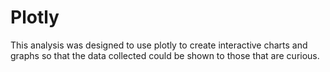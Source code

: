 # Plotly
This analysis was designed to use plotly to create interactive charts and graphs so that the data collected could be shown to those that are curious.
